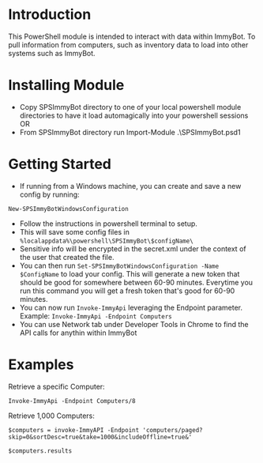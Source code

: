 
# Introduction 
This PowerShell module is intended to interact with data within ImmyBot. To pull information from computers, such as inventory data to load into other systems such as ImmyBot.
# Installing Module
- Copy SPSImmyBot directory to one of your local powershell module directories to have it load automagically into your powershell sessions
OR
- From SPSImmyBot directory run Import-Module .\SPSImmyBot.psd1

# Getting Started
- If running from a Windows machine, you can create and save a new config by running:

```New-SPSImmyBotWindowsConfiguration```

- Follow the instructions in powershell terminal to setup.
- This will save some config files in ```%localappdata%\powershell\SPSImmyBot\$configName\```
- Sensitive info will be encrypted in the secret.xml under the context of the user that created the file.
- You can then run ```Set-SPSImmyBotWindowsConfiguration -Name $ConfigName``` to load your config. This will generate a new token that should be good for somewhere between 60-90 minutes. Everytime you run this command you will get a fresh token that's good for 60-90 minutes.
- You can now run ```Invoke-ImmyApi``` leveraging the Endpoint parameter. Example: ```Invoke-ImmyApi -Endpoint Computers```
- You can use Network tab under Developer Tools in Chrome to find the API calls for anythin within ImmyBot

# Examples
Retrieve a specific Computer:

```Invoke-ImmyApi -Endpoint Computers/8```

Retrieve 1,000 Computers:

```$computers = invoke-ImmyAPI -Endpoint 'computers/paged?skip=0&sortDesc=true&take=1000&includeOffline=true&'```

```$computers.results```
